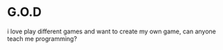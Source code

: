 # G.O.D
i love play different games and want to create my own game, can anyone teach me programming?
